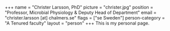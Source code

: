 +++
name = "Christer Larsson, PhD"
picture = "christer.jpg"
position = "Professor, Microbial Physiology & Deputy Head of Department"
email = "christer.larsson [at] chalmers.se"
flags = ["se Sweden"]
person-category = "A Tenured faculty"
layout = "person"
+++
This is my personal page.
